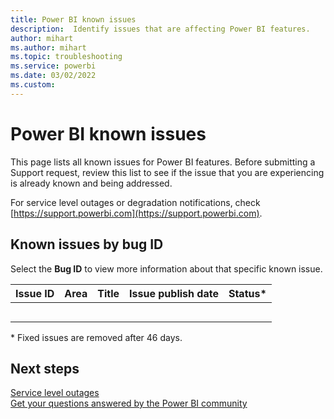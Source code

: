 ```yaml
---
title: Power BI known issues
description:  Identify issues that are affecting Power BI features. 
author: mihart
ms.author: mihart
ms.topic: troubleshooting    
ms.service: powerbi
ms.date: 03/02/2022  
ms.custom:  
---
```



# Power BI known issues

This page lists all known issues for Power BI features. Before submitting a Support request, review this list to see if the issue that you are experiencing is already known and being addressed. 

For service level outages or degradation notifications, check [https://support.powerbi.com](https://support.powerbi.com).  

## Known issues by bug ID
Select the **Bug ID** to view more information about that specific known issue.
<!-- add link from Issue ID and from Title to the related known issues article -->


|Issue ID  |Area  |Title  |Issue publish date | Status*  |
|---------|---------|---------|---------|--------|
|     |          |       |          |   |
|      |          |         |         |  |
|      |          |         |         |  |
|      |          |         |         |  |
|      |          |         |         |  |

\* Fixed issues are removed after 46 days.

## Next steps
[Service level outages](https://support.powerbi.com)    
[Get your questions answered by the Power BI community](https://community.powerbi.com)


